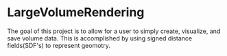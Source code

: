 # LargeVolumeRendering
The goal of this project is to allow for a user to simply create, visualize, and save volume data.  This is accomplished by using signed distance fields(SDF's) to represent geomotry.

